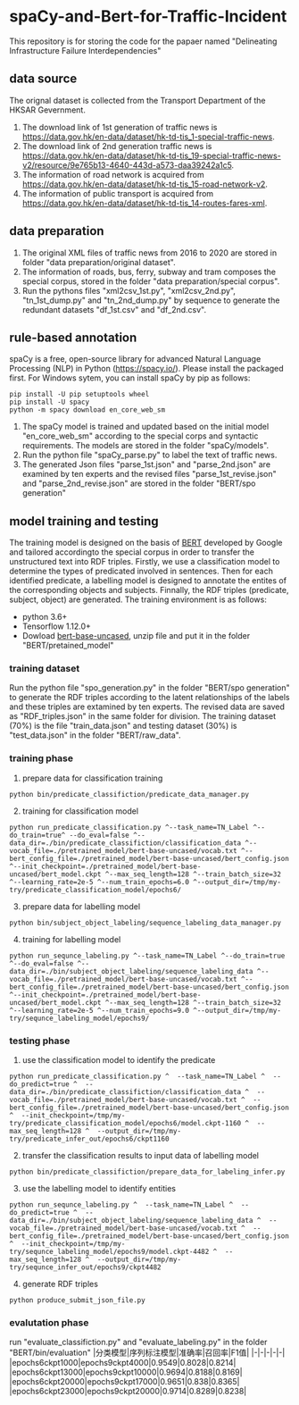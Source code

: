 # spaCy-and-Bert-for-Traffic-Incident
This repository is for storing the code for the papaer named "Delineating Infrastructure Failure Interdependencies"
## data source
The orignal dataset is collected from the Transport Department of the HKSAR Gevernment. 
1. The download link of 1st generation of traffic news is https://data.gov.hk/en-data/dataset/hk-td-tis_1-special-traffic-news. 
2. The download link of 2nd generation traffic news is https://data.gov.hk/en-data/dataset/hk-td-tis_19-special-traffic-news-v2/resource/9e765b13-4640-443d-a573-daa39242a1c5.
3. The information of road network is acquired from https://data.gov.hk/en-data/dataset/hk-td-tis_15-road-network-v2.
4. The information of public transport is acquired from https://data.gov.hk/en-data/dataset/hk-td-tis_14-routes-fares-xml.
## data preparation
1. The original XML files of traffic news from 2016 to 2020 are stored in folder "data preparation/original dataset". 
2. The information of roads, bus, ferry, subway and tram composes the special corpus, stored in the folder "data preparation/special corpus".
3. Run the pythons files "xml2csv_1st.py", "xml2csv_2nd.py", "tn_1st_dump.py" and "tn_2nd_dump.py" by sequence to generate the redundant datasets "df_1st.csv" and "df_2nd.csv".
## rule-based annotation
spaCy is a free, open-source library for advanced Natural Language Processing (NLP) in Python (https://spacy.io/). Please install the packaged first. For Windows sytem, you can install spaCy by pip as follows:
```
pip install -U pip setuptools wheel
pip install -U spacy
python -m spacy download en_core_web_sm
```
1. The spaCy model is trained and updated based on the initial model "en_core_web_sm" according to the special corps and syntactic requirements. The models are stored in the folder "spaCy/models".
2. Run the python file "spaCy_parse.py" to label the text of traffic news. 
3. The generated Json files "parse_1st.json" and "parse_2nd.json" are examined by ten experts and the revised files "parse_1st_revise.json" and "parse_2nd_revise.json" are stored in the folder "BERT/spo generation"
## model training and testing
The training model is designed on the basis of [BERT](https://arxiv.org/abs/1810.04805) developed by Google and tailored accordingto the special corpus in order to transfer the unstructured text into RDF triples.  Firstly, we use a classification model to determine the types of predicated involved in sentences. Then for each identified predicate, a labelling model is designed to annotate the entites of the corresponding objects and subjects. Finnally, the RDF triples (predicate, subject, object) are generated. The training environment is as follows:
+ python 3.6+
+ Tensorflow 1.12.0+
+ Dowload [bert-base-uncased](https://storage.googleapis.com/bert_models/2018_10_18/uncased_L-24_H-1024_A-16.zip), unzip file and put it in the folder "BERT/pretained_model"
### training dataset
Run the python file "spo_generation.py" in the folder "BERT/spo generation" to generate the RDF triples according to the latent relationships of the labels and these triples are extamined by ten experts. The revised data are saved as "RDF_triples.json" in the same folder for division. The training dataset (70%) is the file "train_data.json" and testing dataset (30%) is "test_data.json" in the folder "BERT/raw_data".
### training phase
1. prepare data for classification training
  ```
  python bin/predicate_classifiction/predicate_data_manager.py
  ```
2. training for classification model
  ```
  python run_predicate_classification.py ^--task_name=TN_Label ^--do_train=true^ --do_eval=false ^--data_dir=./bin/predicate_classifiction/classification_data ^--vocab_file=./pretrained_model/bert-base-uncased/vocab.txt ^--bert_config_file=./pretrained_model/bert-base-uncased/bert_config.json ^--init_checkpoint=./pretrained_model/bert-base-uncased/bert_model.ckpt ^--max_seq_length=128 ^--train_batch_size=32 ^--learning_rate=2e-5 ^--num_train_epochs=6.0 ^--output_dir=/tmp/my-try/predicate_classification_model/epochs6/
```
3. prepare data for labelling model
  ```
  python bin/subject_object_labeling/sequence_labeling_data_manager.py
  ```
4. training for labelling model
  ```
  python run_sequnce_labeling.py ^--task_name=TN_Label ^--do_train=true ^--do_eval=false ^--data_dir=./bin/subject_object_labeling/sequence_labeling_data ^--vocab_file=./pretrained_model/bert-base-uncased/vocab.txt ^--bert_config_file=./pretrained_model/bert-base-uncased/bert_config.json ^--init_checkpoint=./pretrained_model/bert-base-uncased/bert_model.ckpt ^--max_seq_length=128 ^--train_batch_size=32 ^--learning_rate=2e-5 ^--num_train_epochs=9.0 ^--output_dir=/tmp/my-try/sequnce_labeling_model/epochs9/
```
### testing phase
1. use the classification model to identify the predicate
  ```
  python run_predicate_classification.py ^  --task_name=TN_Label ^  --do_predict=true ^  --data_dir=./bin/predicate_classifiction/classification_data ^  --vocab_file=./pretrained_model/bert-base-uncased/vocab.txt ^  --bert_config_file=./pretrained_model/bert-base-uncased/bert_config.json ^  --init_checkpoint=/tmp/my-try/predicate_classification_model/epochs6/model.ckpt-1160 ^  --max_seq_length=128 ^  --output_dir=/tmp/my-try/predicate_infer_out/epochs6/ckpt1160
  ```
2. transfer the classification results to input data of labelling model
  ```
  python bin/predicate_classifiction/prepare_data_for_labeling_infer.py
  ```
3. use the labelling model to identify entities
  ```
  python run_sequnce_labeling.py ^  --task_name=TN_Label ^  --do_predict=true ^  --data_dir=./bin/subject_object_labeling/sequence_labeling_data ^  --vocab_file=./pretrained_model/bert-base-uncased/vocab.txt ^  --bert_config_file=./pretrained_model/bert-base-uncased/bert_config.json ^  --init_checkpoint=/tmp/my-try/sequnce_labeling_model/epochs9/model.ckpt-4482 ^  --max_seq_length=128 ^  --output_dir=/tmp/my-try/sequnce_infer_out/epochs9/ckpt4482
  ```
4. generate RDF triples
  ```
  python produce_submit_json_file.py
  ```
### evalutation phase
run "evaluate_classifiction.py" and "evaluate_labeling.py" in the folder "BERT/bin/evaluation"
|分类模型|序列标注模型|准确率|召回率|F1值|
|-|-|-|-|-|
|epochs6ckpt1000|epochs9ckpt4000|0.9549|0.8028|0.8214|
|epochs6ckpt13000|epochs9ckpt10000|0.9694|0.8188|0.8169|
|epochs6ckpt20000|epochs9ckpt17000|0.9651|0.838|0.8365|
|epochs6ckpt23000|epochs9ckpt20000|0.9714|0.8289|0.8238|

